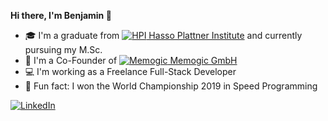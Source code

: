 **Hi there, I'm Benjamin 👋**

- 🎓 I'm a graduate from [<img src="https://user-images.githubusercontent.com/58258541/138325947-d028ae4c-0978-4302-839d-b54f3720d27c.png" alt="HPI"> Hasso Plattner Institute](https://hpi.de) and currently pursuing my M.Sc.
- 🌱 I'm a Co-Founder of [<img src="https://user-images.githubusercontent.com/58258541/138326857-77d04c7e-b018-443f-a638-f5f8401d2893.png" alt="Memogic"> Memogic GmbH](https://memogic.com)
- 💻 I'm working as a Freelance Full-Stack Developer
- 🥇 Fun fact: I won the World Championship 2019 in Speed Programming

<p align="left">
  <a href="https://www.linkedin.com/in/benjaminfrost99"><img alt="LinkedIn" src="https://img.shields.io/badge/-LinkedIn-blue?style=for-the-badge&logo=linkedin"/></a>
</p>
